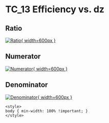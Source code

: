 # TC_13 Efficiency vs. dz

## Ratio

[![Ratio](../mtv/var/TC_13_eff_stack_dz.png){ width=600px }](../mtv/var/TC_13_eff_stack_dz.pdf)

## Numerator

[![Numerator](../mtv/num/TC_13_eff_stack_dz_num.png){ width=600px }](../mtv/num/TC_13_eff_stack_dz_num.pdf)

## Denominator

[![Denominator](../mtv/den/TC_13_eff_stack_dz_den.png){ width=600px }](../mtv/den/TC_13_eff_stack_dz_den.pdf)


``` {=html}
<style>
body { min-width: 100% !important; }
</style>
```
